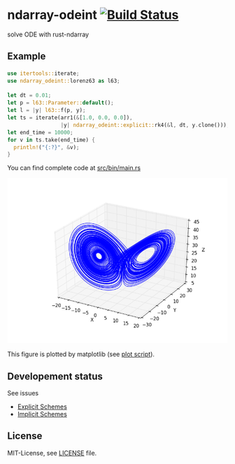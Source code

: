 ndarray-odeint [![Build Status](https://travis-ci.org/termoshtt/ndarray-odeint.svg?branch=master)](https://travis-ci.org/termoshtt/ndarray-odeint)
===============

solve ODE with rust-ndarray

Example
--------

```rust
use itertools::iterate;
use ndarray_odeint::lorenz63 as l63;

let dt = 0.01;
let p = l63::Parameter::default();
let l = |y| l63::f(p, y);
let ts = iterate(arr1(&[1.0, 0.0, 0.0]),
                 |y| ndarray_odeint::explicit::rk4(&l, dt, y.clone()));
let end_time = 10000;
for v in ts.take(end_time) {
  println!("{:?}", &v);
}
```

You can find complete code at [src/bin/main.rs](src/bin/main.rs)

![Lorenz63 Attractor](lorenz63.png)

This figure is plotted by matplotlib (see [plot script](figure.py)).

Developement status
--------------------

See issues

- [Explicit Schemes](/../../issues/2)
- [Implicit Schemes](/../../issues/3)

License
-------
MIT-License, see [LICENSE](LICENSE) file.
